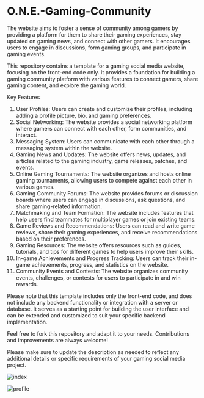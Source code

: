 # O.N.E.-Gaming-Community
The website aims to foster a sense of community among gamers by providing a platform for them to share their gaming experiences, stay updated on gaming news, and connect with other gamers. It encourages users to engage in discussions, form gaming groups, and participate in gaming events.

This repository contains a template for a gaming social media website, focusing on the front-end code only. It provides a foundation for building a gaming community platform with various features to connect gamers, share gaming content, and explore the gaming world.

Key Features

1. User Profiles: Users can create and customize their profiles, including adding a profile picture, bio, and gaming preferences.
2. Social Networking: The website provides a social networking platform where gamers can connect with each other, form communities, and interact.
3. Messaging System: Users can communicate with each other through a messaging system within the website.
4. Gaming News and Updates: The website offers news, updates, and articles related to the gaming industry, game releases, patches, and events.
5. Online Gaming Tournaments: The website organizes and hosts online gaming tournaments, allowing users to compete against each other in various games.
6. Gaming Community Forums: The website provides forums or discussion boards where users can engage in discussions, ask questions, and share gaming-related information.
7. Matchmaking and Team Formation: The website includes features that help users find teammates for multiplayer games or join existing teams.
8. Game Reviews and Recommendations: Users can read and write game reviews, share their gaming experiences, and receive recommendations based on their preferences.
9. Gaming Resources: The website offers resources such as guides, tutorials, and tips for different games to help users improve their skills.
10. In-game Achievements and Progress Tracking: Users can track their in-game achievements, progress, and statistics on the website.
11. Community Events and Contests: The website organizes community events, challenges, or contests for users to participate in and win rewards.

Please note that this template includes only the front-end code, and does not include any backend functionality or integration with a server or database. It serves as a starting point for building the user interface and can be extended and customized to suit your specific backend implementation.

Feel free to fork this repository and adapt it to your needs. Contributions and improvements are always welcome!

Please make sure to update the description as needed to reflect any additional details or specific requirements of your gaming social media project.

![index](https://github.com/CreateWithTerence/O.N.E.-Gaming-Community/assets/77237002/9309de90-0589-492f-bcdd-07a4784710ce)

![profile](https://github.com/CreateWithTerence/O.N.E.-Gaming-Community/assets/77237002/60f17033-5905-472f-8415-e7c99ef56d25)
